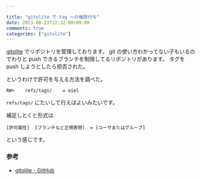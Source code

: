 ```yaml
---

title: "gitolite で tag への権限付与"
date: 2013-08-23T22:32:00+09:00
comments: true
categories: ["gitolite"]
---
```


[gitolite](https://github.com/sitaramc/gitolite) でリポジトリを管理しております。
git の使い方わかってない子もいるのでわりと push できるブランチを制限してるリポジトリがあります。
タグを push しようとしたら拒否された。

というわけで許可を与える方法を調べた。

```
RW+    refs/tags/    = eiel
```

`refs/tags/` にたいして行えばよいみたいです。

補足しとくと形式は

```
[許可属性]  [ブランチなど正規表現]  = [ユーザまたはグループ]
```

という感じです。


### 参考

* [gitolite - GitHub](https://github.com/sitaramc/gitolite)
